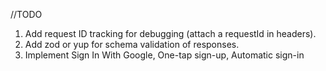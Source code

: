 //TODO

1. Add request ID tracking for debugging (attach a requestId in headers).
2. Add zod or yup for schema validation of responses.
3. Implement Sign In With Google, One-tap sign-up, Automatic sign-in
